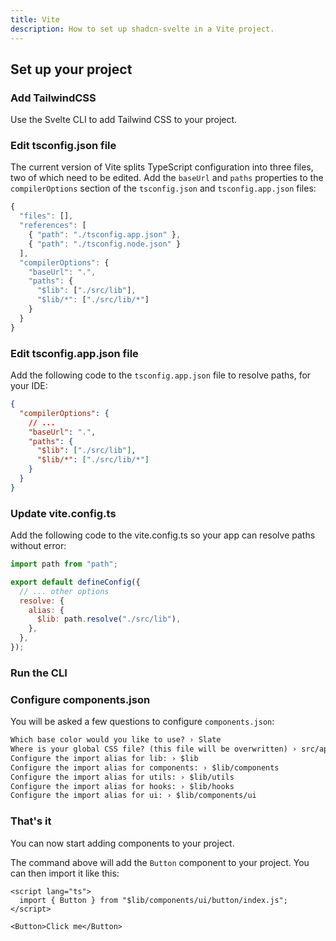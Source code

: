 ```yaml
---
title: Vite
description: How to set up shadcn-svelte in a Vite project.
---
```


<script>
  import { Alert, AlertDescription } from "$lib/registry/ui/alert";
  import { Steps, PMAddComp, PMInstall, PMExecute } from "$lib/components/docs";
</script>

## Set up your project

<Steps>

### Add TailwindCSS

Use the Svelte CLI to add Tailwind CSS to your project.

<PMExecute command="sv add tailwindcss" />

### Edit tsconfig.json file

The current version of Vite splits TypeScript configuration into three files, two of which need to be edited.
Add the `baseUrl` and `paths` properties to the `compilerOptions` section of the `tsconfig.json` and
`tsconfig.app.json` files:

```ts title="tsconfig.json" {7-13}
{
  "files": [],
  "references": [
    { "path": "./tsconfig.app.json" },
    { "path": "./tsconfig.node.json" }
  ],
  "compilerOptions": {
    "baseUrl": ".",
    "paths": {
      "$lib": ["./src/lib"],
      "$lib/*": ["./src/lib/*"]
    }
  }
}
```

### Edit tsconfig.app.json file

Add the following code to the `tsconfig.app.json` file to resolve paths, for your IDE:

```json title="tsconfig.app.json" {4-8}
{
  "compilerOptions": {
    // ...
    "baseUrl": ".",
    "paths": {
      "$lib": ["./src/lib"],
      "$lib/*": ["./src/lib/*"]
    }
  }
}
```

### Update vite.config.ts

Add the following code to the vite.config.ts so your app can resolve paths without error:

```js title="vite.config.ts" {1, 5-9}
import path from "path";

export default defineConfig({
  // ... other options
  resolve: {
    alias: {
      $lib: path.resolve("./src/lib"),
    },
  },
});
```

### Run the CLI

<PMExecute command="shadcn-svelte@next init" />

### Configure components.json

You will be asked a few questions to configure `components.json`:

```txt showLineNumbers
Which base color would you like to use? › Slate
Where is your global CSS file? (this file will be overwritten) › src/app.css
Configure the import alias for lib: › $lib
Configure the import alias for components: › $lib/components
Configure the import alias for utils: › $lib/utils
Configure the import alias for hooks: › $lib/hooks
Configure the import alias for ui: › $lib/components/ui
```

### That's it

You can now start adding components to your project.

<PMAddComp name="button" />

The command above will add the `Button` component to your project. You can then import it like this:

```svelte {2,5} showLineNumbers
<script lang="ts">
  import { Button } from "$lib/components/ui/button/index.js";
</script>

<Button>Click me</Button>
```

</Steps>

